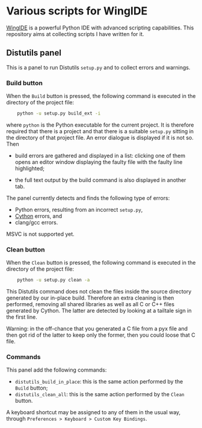 # Various scripts for WingIDE

[WingIDE](http://wingware.com) is a powerful Python IDE with advanced scripting capabilities. This repository aims at collecting scripts I have written for it.

## Distutils panel

This is a panel to run Distutils `setup.py` and to collect errors and warnings.

### Build button

When the `Build` button is pressed, the following command is executed in the directory of the project file:

```bash
    python -u setup.py build_ext -i
```

where `python` is the Python executable for the current project. It is therefore required that there is a project and that there is a suitable `setup.py` sitting in the directory of that project file. An error dialogue is displayed if it is not so. Then

- build errors are gathered and displayed in a list: clicking one of them opens an editor window displaying the faulty file with the faulty line highlighted;

- the full text output by the build command is also displayed in another tab.

The panel currently detects and finds the following type of errors:

- Python errors, resulting from an incorrect `setup.py`,
- [Cython](http://cython.org) errors, and
- clang/gcc errors.

MSVC is not supported yet.

### Clean button

When the `Clean` button is pressed, the following command is executed in the directory of the project file:

```bash
    python -u setup.py clean -a
```

This Distutils command does not clean the files inside the source directory generated by our in-place build. Therefore an extra cleaning is then performed, removing all shared libraries as well as all C or C++ files generated by Cython. The latter are detected by looking at a tailtale sign in the first line.

Warning: in the off-chance that you generated a C file from a pyx file and then got rid of the latter to keep only the former, then you could loose that C file.

### Commands

This panel add the following commands:

- `distutils_build_in_place`: this is the same action performed by the `Build` button;
- `distutils_clean_all`: this is the same action performed by the `Clean` button.

A keyboard shortcut may be assigned to any of them in the usual way, through `Preferences > Keyboard > Custom Key Bindings`.


